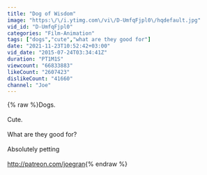 ```yaml
---
title: "Dog of Wisdom"
image: "https:\/\/i.ytimg.com\/vi\/D-UmfqFjpl0\/hqdefault.jpg"
vid_id: "D-UmfqFjpl0"
categories: "Film-Animation"
tags: ["dogs","cute","what are they good for"]
date: "2021-11-23T10:52:42+03:00"
vid_date: "2015-07-24T03:34:41Z"
duration: "PT1M1S"
viewcount: "66833883"
likeCount: "2607423"
dislikeCount: "41660"
channel: "Joe"
---
```

{% raw %}Dogs. <br /><br />Cute. <br /><br />What are they good for? <br /><br />Absolutely petting<br /><br /><a rel="nofollow" target="blank" href="http://patreon.com/joegran">http://patreon.com/joegran</a>{% endraw %}
